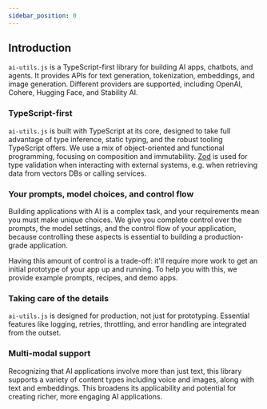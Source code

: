 ```yaml
---
sidebar_position: 0
---
```


## Introduction

`ai-utils.js` is a TypeScript-first library for building AI apps, chatbots, and agents. It provides APIs for text generation, tokenization, embeddings, and image generation. Different providers are supported, including OpenAI, Cohere, Hugging Face, and Stability AI.

### TypeScript-first

`ai-utils.js` is built with TypeScript at its core, designed to take full advantage of type inference, static typing, and the robust tooling TypeScript offers. We use a mix of object-oriented and functional programming, focusing on composition and immutability. [Zod](https://github.com/colinhacks/zod) is used for type validation when interacting with external systems, e.g. when retrieving data from vectors DBs or calling services.

### Your prompts, model choices, and control flow

Building applications with AI is a complex task, and your requirements mean you must make unique choices. We give you complete control over the prompts, the model settings, and the control flow of your application, because controlling these aspects is essential to building a production-grade application.

Having this amount of control is a trade-off: it'll require more work to get an initial prototype of your app up and running. To help you with this, we provide example prompts, recipes, and demo apps.

### Taking care of the details

`ai-utils.js` is designed for production, not just for prototyping. Essential features like logging, retries, throttling, and error handling are integrated from the outset.

### Multi-modal support

Recognizing that AI applications involve more than just text, this library supports a variety of content types including voice and images, along with text and embeddings. This broadens its applicability and potential for creating richer, more engaging AI applications.
